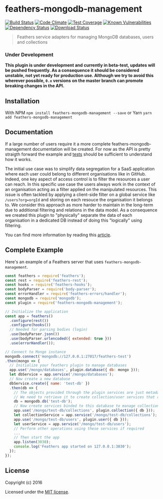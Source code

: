 # feathers-mongodb-management

[![Build Status](https://travis-ci.org/feathersjs-ecosystem/feathers-mongodb-management.png?branch=master)](https://travis-ci.org/feathersjs-ecosystem/feathers-mongodb-management)
[![Code Climate](https://codeclimate.com/github/feathersjs/feathers-mongodb-management/badges/gpa.svg)](https://codeclimate.com/github/feathersjs-ecosystem/feathers-mongodb-management)
[![Test Coverage](https://codeclimate.com/github/feathersjs/feathers-mongodb-management/badges/coverage.svg)](https://codeclimate.com/github/feathersjs-ecosystem/feathers-mongodb-management/coverage)
[![Known Vulnerabilities](https://snyk.io/test/github/feathersjs-ecosystem/feathers-mongodb-management/badge.svg)](https://snyk.io/test/github/feathersjs-ecosystem/feathers-mongodb-management)
[![Dependency Status](https://img.shields.io/david/feathersjs-ecosystem/feathers-mongodb-management.svg?style=flat-square)](https://david-dm.org/feathersjs-ecosystem/feathers-mongodb-management)
[![Download Status](https://img.shields.io/npm/dm/feathers-mongodb-management.svg?style=flat-square)](https://www.npmjs.com/package/feathers-mongodb-management)

> Feathers service adapters for managing MongoDB databases, users and collections

### Under Development

**This plugin is under development and currently in beta-test, updates will be pushed frequently.
As a consequence it should be considered unstable, not yet ready for production use.
Although we try to avoid this wherever possible, `0.x` versions on the master branch can promote breaking changes in the API.**

## Installation

With NPM `npm install feathers-mongodb-management --save` or Yarn `yarn add feathers-mongodb-management`

## Documentation

If a large number of users require it a more complete feathers-mongodb-management documentation will be created. For now as the API is pretty straigth forward the example and [tests](https://github.com/feathersjs-ecosystem/feathers-mongodb-management/tree/master/test) should be sufficient to understand how it works.

The initial use case was to simplify data segregation for a SaaS application where each user could belong to different organisations like in GitHub. Indeed, one key aspect of access control is to filter the resources a user can reach. In this specific use case the users always work in the context of an organisation acting as a filter applied on the manipulated resources. This issue is often tackled by applying a client-side filter on a global service like `/users?org=orgId` and storing on each resouce the organisation it belongs to. We consider this approach as more harder to maintain in the long-term due to additional filtering and relations in the data model. As a consequence we created this plugin to "physically" separate the data of each organisation in a dedicated DB instead of doing this "logically" using filtering.

You can find more information by reading this [article](https://blog.feathersjs.com/access-control-strategies-with-feathersjs-72452268739d).

## Complete Example

Here's an example of a Feathers server that uses `feathers-mongodb-management`.

```js
const feathers = require('feathers');
const rest = require('feathers-rest');
const hooks = require('feathers-hooks');
const bodyParser = require('body-parser');
const errorHandler = require('feathers-errors/handler');
const mongodb = require('mongodb');
const plugin = require('feathers-mongodb-management');

// Initialize the application
const app = feathers()
  .configure(rest())
  .configure(hooks())
  // Needed for parsing bodies (login)
  .use(bodyParser.json())
  .use(bodyParser.urlencoded({ extended: true }))
  .use(errorHandler());

// Connect to Mongo instance
mongodb.connect('mongodb://127.0.0.1:27017/feathers-test')
.then(mongo => {
  // Initialize your feathers plugin to manage databases
  app.use('/mongo/databases', plugin.database({ db: mongo }));
  let dbService = app.service('/mongo/databases');
  // Now create a new database
  dbService.create({ name: 'test-db' })
  .then(db => {
    // The objects provided through the plugin services are just metadata and not MongoDB driver instances
    // We need to retrieve it to create collection/user services that require the DB instance
    db = mongodb.db('test-db');
    // Now create services binded to this database to manage collections/users
    app.use('/mongo/test-db/collections', plugin.collection({ db }));
    let collectionService = app.service('/mongo/test-db/collections');
    app.use('/mongo/test-db/users', plugin.user({ db }));
    let userService = app.service('/mongo/test-db/users');
    // Perform other operations using these services if required
    ...
    // Then start the app
    app.listen(3030);
    console.log('Feathers app started on 127.0.0.1:3030');
  });
});
```

## License

Copyright (c) 2016

Licensed under the [MIT license](LICENSE).
